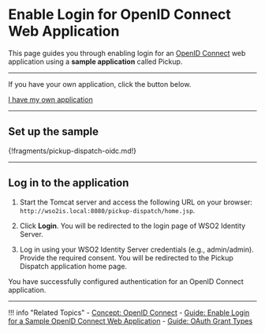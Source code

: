 # Enable Login for OpenID Connect Web Application

This page guides you through enabling login for an [OpenID Connect](../../../references/concepts/authentication/intro-oidc) web application using a **sample application** called Pickup. 

----
If you have your own application, click the button below.

<a class="samplebtn_a" href="../../guides/login/webapp-oidc"   rel="nofollow noopener">I have my own application</a>

----

## Set up the sample

{!fragments/pickup-dispatch-oidc.md!}

----

## Log in to the application

1. Start the Tomcat server and access the following URL on your browser: `http://wso2is.local:8080/pickup-dispatch/home.jsp`.

2. Click **Login**. You will be redirected to the login page of WSO2 Identity Server. 

3. Log in using your WSO2 Identity Server credentials (e.g., admin/admin). Provide the required consent. You will be redirected to the Pickup Dispatch application home page.

You have successfully configured authentication for an OpenID Connect application.

----

!!! info "Related Topics"
    - [Concept: OpenID Connect](../../../references/concepts/authentication/intro-oidc)
    - [Guide: Enable Login for a Sample OpenID Connect Web Application](../../../guides/login/webapp-oidc)
    - [Guide: OAuth Grant Types](../../../guides/access-delegation/oauth-grant-types)





